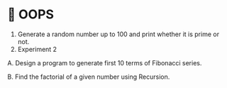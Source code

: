 # 🤖 OOPS

1. Generate a random number up to 100 and print whether it is prime or not.
2. Experiment 2

A. Design a program to generate first 10 terms of Fibonacci series.

B. Find the factorial of a given number using Recursion.
